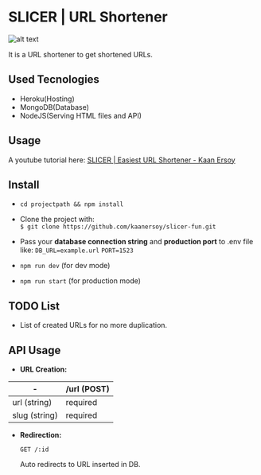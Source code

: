 # SLICER | URL Shortener
![alt text](https://github.com/kaanersoy/slicer-fun/blob/main/public/assets/slicer-logo-purp.svg)

It is a URL shortener to get shortened URLs.

## Used Tecnologies
- Heroku(Hosting)
- MongoDB(Database)
- NodeJS(Serving HTML files and API)

## Usage

A youtube tutorial here: [SLICER | Easiest URL Shortener - Kaan Ersoy](https://youtu.be/42bQf-04q6Y)

## Install

- `cd projectpath && npm install`

- Clone the project with:  
`$ git clone https://github.com/kaanersoy/slicer-fun.git`

- Pass your **database connection string** and  **production port** to .env file like: 
`DB_URL=example.url`
`PORT=1523`

- `npm run dev` (for dev mode)
- `npm run start` (for production mode)


## TODO List

- List of created URLs for no more duplication.

## API Usage
- **URL Creation:** 

| - | /url (POST) |
|--|--|
| url (string)| required  |
| slug (string) | required |

- **Redirection:** 

	 `GET /:id`
	 
	Auto redirects to URL inserted in DB.
